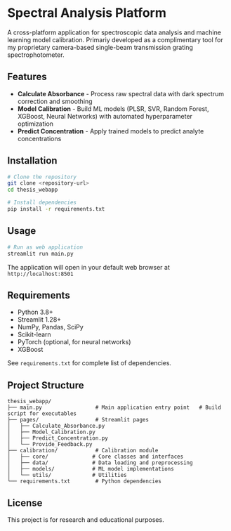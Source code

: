 # Spectral Analysis Platform

A cross-platform application for spectroscopic data analysis and machine learning model calibration. Primariy developed as a complimentary tool for my proprietary camera-based single-beam transmission grating spectrophotometer.

## Features

- **Calculate Absorbance** - Process raw spectral data with dark spectrum correction and smoothing
- **Model Calibration** - Build ML models (PLSR, SVR, Random Forest, XGBoost, Neural Networks) with automated hyperparameter optimization
- **Predict Concentration** - Apply trained models to predict analyte concentrations

## Installation

```bash
# Clone the repository
git clone <repository-url>
cd thesis_webapp

# Install dependencies
pip install -r requirements.txt
```

## Usage

```bash
# Run as web application
streamlit run main.py
```

The application will open in your default web browser at `http://localhost:8501`

## Requirements

- Python 3.8+
- Streamlit 1.28+
- NumPy, Pandas, SciPy
- Scikit-learn
- PyTorch (optional, for neural networks)
- XGBoost

See `requirements.txt` for complete list of dependencies.

## Project Structure

```
thesis_webapp/
├── main.py                 # Main application entry point   # Build script for executables
├── pages/                  # Streamlit pages
│   ├── Calculate_Absorbance.py
│   ├── Model_Calibration.py
│   ├── Predict_Concentration.py
│   └── Provide_Feedback.py
├── calibration/            # Calibration module
│   ├── core/              # Core classes and interfaces
│   ├── data/              # Data loading and preprocessing
│   ├── models/            # ML model implementations
│   └── utils/             # Utilities
└── requirements.txt        # Python dependencies
```

## License

This project is for research and educational purposes.

